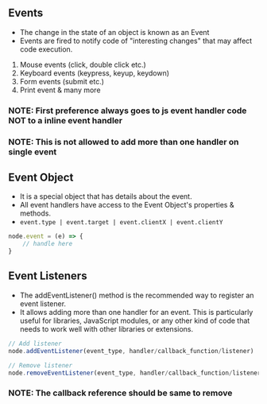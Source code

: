 ## Events
- The change in the state of an object is known as an Event
- Events are fired to notify code of "interesting changes" that may affect code execution.
1. Mouse events (click, double click etc.)
2. Keyboard events (keypress, keyup, keydown)
3. Form events (submit etc.)
4. Print event & many more

### NOTE: First preference always goes to js event handler code NOT to a inline event handler

### NOTE: This is not allowed to add more than one handler on single event

## Event Object
- It is a special object that has details about the event.
- All event handlers have access to the Event Object's properties & methods.
- `event.type | event.target | event.clientX | event.clientY`
```js
node.event = (e) => {
    // handle here
}
```
## Event Listeners
- The addEventListener() method is the recommended way to register an event listener.
- It allows adding more than one handler for an event. This is particularly useful for libraries, JavaScript modules, or any other kind of code that needs to work well with other libraries or extensions.
```js
// Add listener
node.addEventListener(event_type, handler/callback_function/listener)

// Remove listener
node.removeEventListener(event_type, handler/callback_function/listener)
```
### NOTE: The callback reference should be same to remove